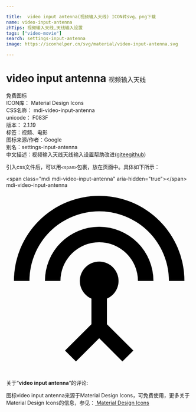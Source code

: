 ```yaml
---

title:  video input antenna(视频输入天线) ICON转svg、png下载
name: video-input-antenna
zhTips: 视频输入天线,天线输入设置
tags: ["video-movie"]
search: settings-input-antenna
image: https://iconhelper.cn/svg/material/video-input-antenna.svg

---
```


# video input antenna  <small style="font-size: 60%;font-weight: 100">视频输入天线</small>


<div class="detail-page">
<p>
<span><span class="badge-success badge">免费图标</span> </span>
<br/>
<span>
ICON库：
<span class="badge-secondary badge">Material Design Icons</span> 
</span>
<br/>
<span>
CSS名称：
<span class="badge-secondary badge">mdi-video-input-antenna</span> 
</span>
<br/>
<span>
unicode：
<span class="badge-secondary badge">F083F</span> 
<copy-btn content='F083F' btn-title=""></copy-btn>
<copy-btn :content='String.fromCodePoint(parseInt("F083F", 16))' btn-title="复制U"></copy-btn>
</span>
<br/>
<span>
版本：
<span class="badge-secondary badge">2.1.19</span> 
</span><br/><span>标签：<span class="badge-light badge"><router-link to="/tags/video-movie.html">视频、电影</router-link></span></span>
<br/>
<span>图标来源/作者：<span class="badge-light badge">Google</span></span> 
<br/>
<span>别名：<span class="badge-light badge">settings-input-antenna</span></span><br/><span class="zh-detail">中文描述：<span class="badge-primary badge">视频输入天线</span><span class="badge-primary badge">天线输入设置</span><span class="help-link"><span>帮助改进</span>(<a href="https://gitee.com/liuwave/icon-helper/edit/master/json/material/video-input-antenna.json" target="_blank" rel="noopener noreferrer">gitee</a><a href="https://github.com/liuwave/icon-helper/edit/master/json/material/video-input-antenna.json" target="_blank" rel="noopener noreferrer">github</a></span>)</span><br/>
</p>
</div>
<div class="alert alert-dark">
  <i class="mdi mdi-video-input-antenna mdi-48px"></i>
  <i class="mdi mdi-video-input-antenna mdi-36px"></i>
  <i class="mdi mdi-video-input-antenna mdi-24px"></i>
  <i class="mdi mdi-video-input-antenna mdi-18px"></i>
</div>
<div>
  <p>引入css文件后，可以用<code>&lt;span&gt;</code>包裹，放在页面中。具体如下所示：    
  </p>
  <div class="alert alert-primary" style="font-size: 14px">
    &lt;span class="mdi mdi-video-input-antenna" aria-hidden="true"&gt;&lt;/span&gt;
    <copy-btn content='<span class="mdi mdi-video-input-antenna" aria-hidden="true"></span>'></copy-btn>
  </div>
  <div class="alert alert-secondary">
    <i class="mdi mdi-video-input-antenna"
    style="font-size: 24px"
    aria-hidden="true"></i> mdi-video-input-antenna
    <copy-btn content="mdi-video-input-antenna" btn-title="复制图标名称"></copy-btn>
  </div>
</div>
<div id="svg" class="svg-wrap">
<svg xmlns="http://www.w3.org/2000/svg" viewBox="0 0 24 24"><path d="M12,5A7,7 0 0,0 5,12H7A5,5 0 0,1 12,7A5,5 0 0,1 17,12H19A7,7 0 0,0 12,5M13,14.29C13.88,13.9 14.5,13.03 14.5,12A2.5,2.5 0 0,0 12,9.5A2.5,2.5 0 0,0 9.5,12C9.5,13 10.12,13.9 11,14.29V17.59L7.59,21L9,22.41L12,19.41L15,22.41L16.41,21L13,17.59V14.29M12,1A11,11 0 0,0 1,12H3A9,9 0 0,1 12,3A9,9 0 0,1 21,12H23A11,11 0 0,0 12,1Z" /></svg>
</div>
<detail full-name='mdi-video-input-antenna'></detail>
<div class="icon-detail__container">
<p>关于“<b>video input antenna</b>”的评论:</p>
</div>
<Vssue title="关于“video input antenna”的评论" />    
<div><p>图标video input antenna来源于Material Design Icons，可免费使用，更多关于 Material Design Icons的信息，参见：<a target="_blank" href="https://iconhelper.cn/material.html"> Material Design Icons</a>
</p></div>
